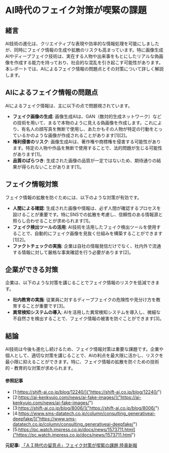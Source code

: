 # AI時代のフェイク対策が喫緊の課題

## 緒言

AI技術の進化は、クリエイティブな表現や効率的な情報処理を可能にしましたが、同時にフェイク情報の生成や拡散のリスクも高まっています。特に画像生成AIやディープフェイク技術は、実在する人物や出来事をもとにしたリアルな偽画像を作成する能力を持っており、社会的な混乱を引き起こす可能性があります。本レポートでは、AIによるフェイク情報の問題点とその対策について詳しく解説します。

## AIによるフェイク情報の問題点

AIによるフェイク情報は、主に以下の点で問題視されています。

- **フェイク画像の生成**: 画像生成AIは、GAN（敵対的生成ネットワーク）などの技術を用いて、まるで本物のように見える偽画像を作成します。これにより、有名人の顔写真を無断で使用し、あたかもその人物が特定の行動をとっているかのような画像が作成されることがあります[1][2]。
- **権利侵害のリスク**: 画像生成AIは、著作権や商標権を侵害する可能性があります。特定の人物や作品を無断で使用することで、法的問題が生じる可能性があります[1]。
- **品質のばらつき**: 生成された画像の品質が一定ではないため、期待通りの結果が得られないことがあります[1]。

## フェイク情報対策

フェイク情報の拡散を防ぐためには、以下のような対策が有効です。

- **人間による確認**: 生成された画像や情報は、必ず人間が確認するプロセスを設けることが重要です。特にSNSでの拡散を考慮し、信頼性のある情報源と照らし合わせることが求められます[1]。
- **フェイク検出ツールの活用**: AI技術を活用したフェイク検出ツールを使用することで、自動的にフェイク画像を見抜く仕組みを構築することができます[1][2]。
- **ファクトチェックの実施**: 企業は自社の情報発信だけでなく、社内外で流通する情報に対して厳格な事実確認を行う必要があります[2]。

## 企業ができる対策

企業は、以下のような対策を講じることでフェイク情報のリスクを低減できます。

- **社内教育の実施**: 従業員に対するディープフェイクの危険性や見分け方を教育することが重要です[3]。
- **異常検知システムの導入**: AIを活用した異常検知システムを導入し、微細な不自然さを検出することで、フェイク情報の被害を防ぐことができます[3]。

## 結論

AI技術は今後も進化し続けるため、フェイク情報対策は重要な課題です。企業や個人として、適切な対策を講じることで、AIの利点を最大限に活かし、リスクを最小限に抑えることができます。特に、フェイク情報の拡散を防ぐための技術的・教育的な対策が求められます。

#### 参照記事
- [1:https://shift-ai.co.jp/blog/12240/]("https://shift-ai.co.jp/blog/12240/")
- [2:https://ai-kenkyujo.com/news/ai-fake-images/]("https://ai-kenkyujo.com/news/ai-fake-images/")
- [3:https://shift-ai.co.jp/blog/8006/]("https://shift-ai.co.jp/blog/8006/")
- [4:https://www.sms-datatech.co.jp/column/consulting_generativeai-deepfake/]("https://www.sms-datatech.co.jp/column/consulting_generativeai-deepfake/")
- [5:https://pc.watch.impress.co.jp/docs/news/1573711.html]("https://pc.watch.impress.co.jp/docs/news/1573711.html")


**元記事:** [「ＡＩ時代の留意点」フェイク対策が喫緊の課題 陸奥新報](https://mutsushimpo.com/sunday/uge78dkh/)